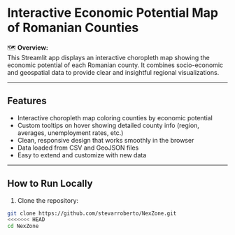 # Interactive Economic Potential Map of Romanian Counties

🗺️ **Overview:**  
This Streamlit app displays an interactive choropleth map showing the economic potential of each Romanian county. It combines socio-economic and geospatial data to provide clear and insightful regional visualizations.

---

## Features

- Interactive choropleth map coloring counties by economic potential  
- Custom tooltips on hover showing detailed county info (region, averages, unemployment rates, etc.)  
- Clean, responsive design that works smoothly in the browser  
- Data loaded from CSV and GeoJSON files  
- Easy to extend and customize with new data  

---

## How to Run Locally

1. Clone the repository:

```bash
git clone https://github.com/stevarroberto/NexZone.git
<<<<<<< HEAD
cd NexZone
